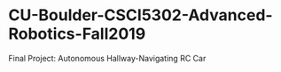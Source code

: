 # CU-Boulder-CSCI5302-Advanced-Robotics-Fall2019
Final Project: Autonomous Hallway-Navigating RC Car

